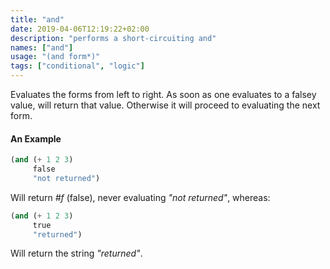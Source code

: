 ```yaml
---
title: "and"
date: 2019-04-06T12:19:22+02:00
description: "performs a short-circuiting and"
names: ["and"]
usage: "(and form*)"
tags: ["conditional", "logic"]
---
```

Evaluates the forms from left to right. As soon as one evaluates to a falsey value, will return that value. Otherwise it will proceed to evaluating the next form.

#### An Example

~~~scheme
(and (+ 1 2 3)
     false
     "not returned")
~~~

Will return _#f_ (false), never evaluating _"not returned"_, whereas:

~~~scheme
(and (+ 1 2 3)
     true
     "returned")
~~~

Will return the string _"returned"_.

